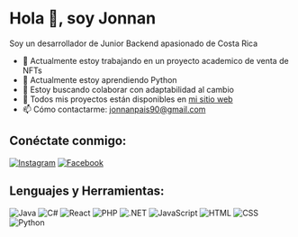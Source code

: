 # Hola 👋, soy Jonnan

Soy un desarrollador de Junior Backend apasionado de Costa Rica

- 🔭 Actualmente estoy trabajando en un proyecto academico de venta de NFTs
- 🌱 Actualmente estoy aprendiendo Python
- 👯 Estoy buscando colaborar con adaptabilidad al cambio
- 💼 Todos mis proyectos están disponibles en [mi sitio web](https://github.com/pais712?tab=repositories)
- 📫 Cómo contactarme: jonnanpais90@gmail.com

## Conéctate conmigo:
[![Instagram](https://img.shields.io/badge/-Instagram-E4405F?style=flat-square&logo=instagram&logoColor=white)](https://www.instagram.com/pais_712/)
[![Facebook](https://img.shields.io/badge/-Facebook-1877F2?style=flat-square&logo=facebook&logoColor=white)](https://www.facebook.com/JonnanPaís/)

## Lenguajes y Herramientas:
![Java](https://img.shields.io/badge/-Java-007396?style=flat-square&logo=java&logoColor=white)
![C#](https://img.shields.io/badge/-C%23-239120?style=flat-square&logo=c-sharp&logoColor=white)
![React](https://img.shields.io/badge/-React-61DAFB?style=flat-square&logo=react&logoColor=white)
![PHP](https://img.shields.io/badge/-PHP-777BB4?style=flat-square&logo=php&logoColor=white)
![.NET](https://img.shields.io/badge/-.NET-512BD4?style=flat-square&logo=.net&logoColor=white)
![JavaScript](https://img.shields.io/badge/-JavaScript-F7DF1E?style=flat-square&logo=javascript&logoColor=black)
![HTML](https://img.shields.io/badge/-HTML-E34F26?style=flat-square&logo=html5&logoColor=white)
![CSS](https://img.shields.io/badge/-CSS-1572B6?style=flat-square&logo=css3&logoColor=white)
![Python](https://img.shields.io/badge/-Python-3776AB?style=flat-square&logo=python&logoColor=white)

<!-- Puedes agregar más iconos de lenguajes y herramientas de acuerdo a tus habilidades -->

